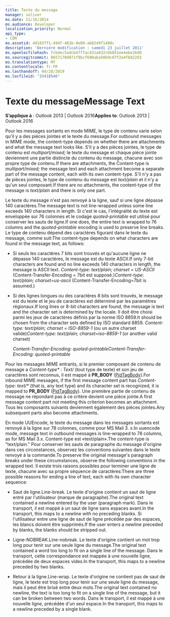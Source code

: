 ```yaml
---
title: Texte du message
manager: soliver
ms.date: 11/16/2014
ms.audience: Developer
localization_priority: Normal
api_type:
- COM
ms.assetid: 4d1837f1-494f-481b-9e09-ab8249f1488c
description: 'Derniére modification : samedi 23 juillet 2011'
ms.openlocfilehash: fcbdec5adcb47ffac431a832cbb851ee4ebe16d8
ms.sourcegitcommit: 8657170d071f9bcf680aba50b9c07f2a4fb82283
ms.translationtype: MT
ms.contentlocale: fr-FR
ms.lasthandoff: 04/28/2019
ms.locfileid: "33418546"
---
```

# <a name="message-text"></a><span data-ttu-id="97ae4-103">Texte du message</span><span class="sxs-lookup"><span data-stu-id="97ae4-103">Message Text</span></span>

  
  
<span data-ttu-id="97ae4-104">**S’applique à** : Outlook 2013 | Outlook 2016</span><span class="sxs-lookup"><span data-stu-id="97ae4-104">**Applies to**: Outlook 2013 | Outlook 2016</span></span> 
  
<span data-ttu-id="97ae4-105">Pour les messages sortants en mode MIME, le type de contenu varie selon qu'il y a des pièces jointes et le texte du message.</span><span class="sxs-lookup"><span data-stu-id="97ae4-105">For outbound messages in MIME mode, the content-type depends on whether there are attachments and what the message text looks like.</span></span> <span data-ttu-id="97ae4-106">S'il y a des pièces jointes, le type de contenu est _multipart/mixed;_ le texte du message et chaque pièce jointe deviennent une partie distincte du contenu du message, chacune avec son propre type de contenu.</span><span class="sxs-lookup"><span data-stu-id="97ae4-106">If there are attachments, the Content-type is  _multipart/mixed;_ the message text and each attachment become a separate part of the message content, each with its own content-type.</span></span> <span data-ttu-id="97ae4-107">S'il n'y a pas de pièces jointes, le type de contenu du message est _text/plain_ et il n'y a qu'un seul composant.</span><span class="sxs-lookup"><span data-stu-id="97ae4-107">If there are no attachments, the content-type of the message is  _text/plain_ and there is only one part.</span></span> 
  
<span data-ttu-id="97ae4-108">Le texte du message n'est pas renvoyé à la ligne, sauf si une ligne dépasse 140 caractères.</span><span class="sxs-lookup"><span data-stu-id="97ae4-108">The message text is not line-wrapped unless some line exceeds 140 characters in length.</span></span> <span data-ttu-id="97ae4-109">Si c'est le cas, l'intégralité du texte est enveloppée sur 76 colonnes et le codage _quoted-printable_ est utilisé pour conserver les sauts de ligne.</span><span class="sxs-lookup"><span data-stu-id="97ae4-109">If one does, the entire text is wrapped to 76 columns and the  _quoted-printable_ encoding is used to preserve line breaks.</span></span> <span data-ttu-id="97ae4-110">Le type de contenu dépend des caractères figurant dans le texte du message, comme suit:</span><span class="sxs-lookup"><span data-stu-id="97ae4-110">The content-type depends on what characters are found in the message text, as follows:</span></span> 
  
- <span data-ttu-id="97ae4-111">Si seuls les caractères 7 bits sont trouvés et qu'aucune ligne ne dépasse 140 caractères, le message est du texte ASCII.</span><span class="sxs-lookup"><span data-stu-id="97ae4-111">If only 7-bit characters are found and no line exceeds 140 characters in length, the message is ASCII text.</span></span> <span data-ttu-id="97ae4-112">_Content-type: text/plain; charset = US-ASCII_ (Content-Transfer-Encoding = 7bit est supposé.)</span><span class="sxs-lookup"><span data-stu-id="97ae4-112">_Content-type: text/plain; charset=us-ascii_ (Content-Transfer-Encoding=7bit is assumed.)</span></span> 
    
- <span data-ttu-id="97ae4-113">Si des lignes longues ou des caractères 8 bits sont trouvés, le message est du texte et le jeu de caractères est déterminé par les paramètres régionaux.</span><span class="sxs-lookup"><span data-stu-id="97ae4-113">If long lines or 8-bit characters are found, the message is text and the character set is determined by the locale.</span></span> <span data-ttu-id="97ae4-114">Il doit être choisi parmi les jeux de caractères définis par la norme ISO 8859.</span><span class="sxs-lookup"><span data-stu-id="97ae4-114">It should be chosen from the character sets defined by ISO standard 8859.</span></span> <span data-ttu-id="97ae4-115">_Content-type: text/plain; charset = ISO-8859-1_ (ou un autre charset valide)</span><span class="sxs-lookup"><span data-stu-id="97ae4-115">_Content-type: text/plain; charset=iso-8859-1_ (or another valid charset)</span></span> 
    
     <span data-ttu-id="97ae4-116">_Content-Transfer-Encoding: quoted-printable_</span><span class="sxs-lookup"><span data-stu-id="97ae4-116">_Content-Transfer-Encoding: quoted-printable_</span></span>
    
<span data-ttu-id="97ae4-117">Pour les messages MIME entrants, si le premier composant de contenu de message a _Content-type\* : Text/_ (tout type de texte) et son jeu de caractères sont reconnus, il est mappé à **PR_BODY** ([PidTagBody](pidtagbody-canonical-property.md)).</span><span class="sxs-lookup"><span data-stu-id="97ae4-117">For inbound MIME messages, if the first message content part has  _Content-type: text/\*_ (that is, any text type) and its character set is recognized, it is mapped to **PR_BODY** ([PidTagBody](pidtagbody-canonical-property.md)).</span></span> <span data-ttu-id="97ae4-118">Une première partie de contenu de message ne répondant pas à ce critère devient une pièce jointe.</span><span class="sxs-lookup"><span data-stu-id="97ae4-118">A first message content part not meeting this criterion becomes an attachment.</span></span> <span data-ttu-id="97ae4-119">Tous les composants suivants deviennent également des pièces jointes.</span><span class="sxs-lookup"><span data-stu-id="97ae4-119">Any subsequent parts also become attachments.</span></span>
  
<span data-ttu-id="97ae4-120">En mode UUEncode, le texte du message dans les messages sortants est renvoyé à la ligne sur 78 colonnes, comme pour MS Mail 3. x.</span><span class="sxs-lookup"><span data-stu-id="97ae4-120">In uuencode mode, message text in outbound messages is line-wrapped to 78 columns, as for MS Mail 3.x.</span></span> <span data-ttu-id="97ae4-121">Content-type est «text/plain».</span><span class="sxs-lookup"><span data-stu-id="97ae4-121">The content-type is "text/plain."</span></span> <span data-ttu-id="97ae4-122">Pour conserver les sauts de paragraphe du message d'origine dans ces circonstances, observez les conventions suivantes dans le texte renvoyé à la commande.</span><span class="sxs-lookup"><span data-stu-id="97ae4-122">To preserve the original message's paragraph breaks under these circumstances, observe the following conventions in the wrapped text.</span></span> <span data-ttu-id="97ae4-123">Il existe trois raisons possibles pour terminer une ligne de texte, chacune avec sa propre séquence de caractères:</span><span class="sxs-lookup"><span data-stu-id="97ae4-123">There are three possible reasons for ending a line of text, each with its own character sequence:</span></span>
  
- <span data-ttu-id="97ae4-124">Saut de ligne.</span><span class="sxs-lookup"><span data-stu-id="97ae4-124">Line-break.</span></span> <span data-ttu-id="97ae4-125">Le texte d'origine contient un saut de ligne entré par l'utilisateur (marque de paragraphe).</span><span class="sxs-lookup"><span data-stu-id="97ae4-125">The original text contained a newline entered by the user (paragraph mark).</span></span> <span data-ttu-id="97ae4-126">Dans le transport, il est mappé à un saut de ligne sans espaces avant.</span><span class="sxs-lookup"><span data-stu-id="97ae4-126">In the transport, this maps to a newline with no preceding blanks.</span></span> <span data-ttu-id="97ae4-127">Si l'utilisateur entre une ligne de saut de ligne précédée par des espaces, les blancs doivent être supprimés.</span><span class="sxs-lookup"><span data-stu-id="97ae4-127">If the user enters a newline preceded by blanks, the blanks should be stripped out.</span></span>
    
- <span data-ttu-id="97ae4-128">Ligne-NOBREAK.</span><span class="sxs-lookup"><span data-stu-id="97ae4-128">Line-nobreak.</span></span> <span data-ttu-id="97ae4-129">Le texte d'origine contient un mot trop long pour tenir sur une seule ligne du message.</span><span class="sxs-lookup"><span data-stu-id="97ae4-129">The original text contained a word too long to fit on a single line of the message.</span></span> <span data-ttu-id="97ae4-130">Dans le transport, cette correspondance est mappée à une nouvelle ligne, précédée de deux espaces vides.</span><span class="sxs-lookup"><span data-stu-id="97ae4-130">In the transport, this maps to a newline preceded by two blanks.</span></span>
    
- <span data-ttu-id="97ae4-131">Retour à la ligne.</span><span class="sxs-lookup"><span data-stu-id="97ae4-131">Line-wrap.</span></span> <span data-ttu-id="97ae4-132">Le texte d'origine ne contient pas de saut de ligne, le texte est trop long pour tenir sur une seule ligne du message, mais il peut être brisé entre deux mots.</span><span class="sxs-lookup"><span data-stu-id="97ae4-132">The original text contained no newline, the text is too long to fit on a single line of the message, but it can be broken between two words.</span></span> <span data-ttu-id="97ae4-133">Dans le transport, il est mappé à une nouvelle ligne, précédée d'un seul espace.</span><span class="sxs-lookup"><span data-stu-id="97ae4-133">In the transport, this maps to a newline preceded by a single blank.</span></span>
    

